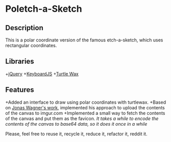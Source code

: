 Poletch-a-Sketch
================

Description
-----------
This is a polar coordinate version of the famous etch-a-sketch, which uses rectangular coordinates.

Libraries
---------
+[jQuery](http://jquery.com/)
+[KeyboardJS](http://robertwhurst.github.com/KeyboardJS/)
+[Turtle Wax](https://github.com/davebalmer/turtlewax)

Features
--------
+Added an interface to draw using polar coordinates with turtlewax.
+Based on [Jonas Wagner's work](http://29a.ch/2011/9/11/uploading-from-html5-canvas-to-imgur-data-uri), implemented his approach to upload the contents of the canvas to imgur.com
+Implemented a small way to fetch the contents of the canvas and put them as the favicon. *It takes a while to encode the contents of the canvas to base64 data, so it does it once in a while*

Please, feel free to reuse it, recycle it, reduce it, refactor it, reddit it.
